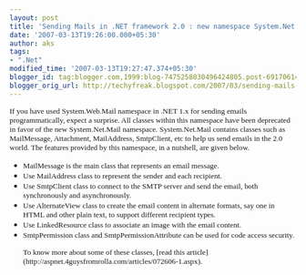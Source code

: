 ```yaml
---
layout: post
title: 'Sending Mails in .NET framework 2.0 : new namespace System.Net.Mail'
date: '2007-03-13T19:26:00.000+05:30'
author: aks
tags:
- ".Net"
modified_time: '2007-03-13T19:27:47.374+05:30'
blogger_id: tag:blogger.com,1999:blog-7475258030496424805.post-6917061444900921845
blogger_orig_url: http://techyfreak.blogspot.com/2007/03/sending-mails-in-net-framework-20-new.html
---
```


<p class="MsoNormal"><span style="font-family:Verdana;font-size:85%;"><span 
style="font-size: 10pt; font-family: Verdana;">If you have used 
System.Web.Mail  namespace in .NET 1.x for sending emails programmatically, 
expect a surprise.   All classes within this namespace have been deprecated in 
favor of the new  System.Net.Mail namespace. System.Net.Mail contains classes 
such as MailMessage,  Attachment, MailAddress, SmtpClient, etc to help us send 
emails in the 2.0  world.  The features provided by this namespace, in a 
nutshell, are given  below.<o:p></o:p></p> <p class="MsoNormal"><span 
style="font-family:Verdana;font-size:85%;"><span style="font-size: 10pt; 
font-family: Verdana;"><o:p> </o:p></p> <ul style="margin-top: 0in;" 
type="disc"><li class="MsoNormal" style=""><span 
style="font-family:Verdana;font-size:85%;"><span style="font-size: 10pt; 
font-family: Verdana;">MailMessage is the  main class that represents an email 
message.<o:p></o:p>  </li><li class="MsoNormal" style=""><span 
style="font-family:Verdana;font-size:85%;"><span style="font-size: 10pt; 
font-family: Verdana;">Use MailAddress class  to represent the sender and each 
recipient.  <o:p></o:p> </li><li class="MsoNormal" style=""><span 
style="font-family:Verdana;font-size:85%;"><span style="font-size: 10pt; 
font-family: Verdana;">Use SmtpClient class  to connect to the SMTP server and 
send the email, both synchronously and  asynchronously.<o:p></o:p>  </li><li 
class="MsoNormal" style=""><span 
style="font-family:Verdana;font-size:85%;"><span style="font-size: 10pt; 
font-family: Verdana;">Use AlternateView  class to create the email content in 
alternate formats, say one in HTML and  other plain text, to support different 
recipient types.<o:p></o:p>   </li><li class="MsoNormal" style=""><span 
style="font-family:Verdana;font-size:85%;"><span style="font-size: 10pt; 
font-family: Verdana;">Use LinkedResource  class to associate an image with 
the email content.<o:p></o:p>  </li><li class="MsoNormal" style=""><span 
style="font-family:Verdana;font-size:85%;"><span style="font-size: 10pt; 
font-family: Verdana;">SmtpPermission class  and SmtpPermissionAttribute can 
be used for code access  security.<o:p></o:p> </li> <p class="MsoNormal"><span 
style="font-family:Verdana;font-size:85%;"><span style="font-size: 10pt; 
font-family: Verdana;"><o:p> </o:p></p> <p class="MsoNormal"><span 
style="font-family:Verdana;font-size:85%;"><span style="font-size: 10pt; 
font-family: Verdana;">To know more about some of these  classes, [read this  
article](http://aspnet.4guysfromrolla.com/articles/072606-1.aspx).<o:p></o:p></p> 